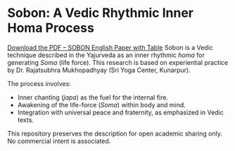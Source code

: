 # Sobon: A Vedic Rhythmic Inner Homa Process
[Download the PDF – SOBON English Paper with Table](SOBON_English_Paper_with_Table.pdf)
Sobon is a Vedic technique described in the Yajurveda as an inner rhythmic *homa* for generating *Soma* (life force). 
This research is based on experiential practice by Dr. Rajatsubhra Mukhopadhyay (Sri Yoga Center, Kunarpur).

The process involves:
- Inner chanting (*japa*) as the fuel for the internal fire.
- Awakening of the life-force (*Soma*) within body and mind.
- Integration with universal peace and fraternity, as emphasized in Vedic texts.

This repository preserves the description for open academic sharing only. 
No commercial intent is associated.
